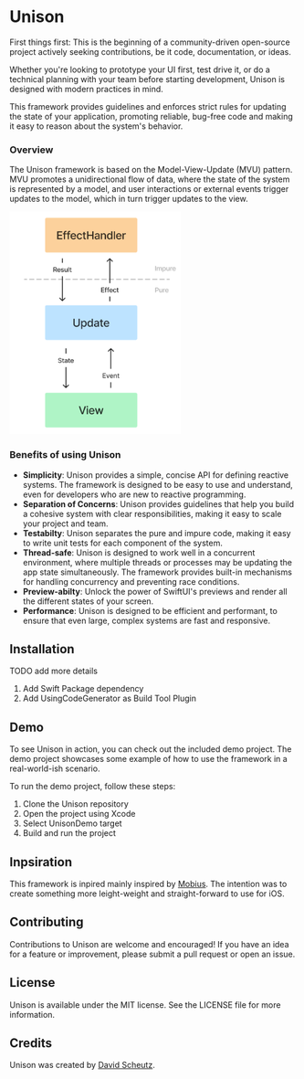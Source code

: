 # Unison

First things first: This is the beginning of a community-driven open-source project actively seeking contributions, be it code, documentation, or ideas.

Whether you're looking to prototype your UI first, test drive it, or do a technical planning with your team before starting development, Unison is designed with modern practices in mind. 

This framework provides guidelines and enforces strict rules for updating the state of your application, promoting reliable, bug-free code and making it easy to reason about the system's behavior.

### Overview

The Unison framework is based on the Model-View-Update (MVU) pattern. MVU promotes a unidirectional flow of data, where the state of the system is represented by a model, and user interactions or external events trigger updates to the model, which in turn trigger updates to the view.

<img src="https://github.com/davidscheutz/Unison/blob/master/Unison.png" alt="Unison" width="300" height="390">

### Benefits of using Unison

- **Simplicity**: Unison provides a simple, concise API for defining reactive systems. The framework is designed to be easy to use and understand, even for developers who are new to reactive programming.
- **Separation of Concerns**: Unison provides guidelines that help you build a cohesive system with clear responsibilities, making it easy to scale your project and team.
- **Testabilty**: Unison separates the pure and impure code, making it easy to write unit tests for each component of the system.
- **Thread-safe**: Unison is designed to work well in a concurrent environment, where multiple threads or processes may be updating the app state simultaneously. The framework provides built-in mechanisms for handling concurrency and preventing race conditions.
- **Preview-abilty**: Unlock the power of SwiftUI's previews and render all the different states of your screen.
- **Performance**: Unison is designed to be efficient and performant, to ensure that even large, complex systems are fast and responsive.

## Installation

TODO add more details
1. Add Swift Package dependency
2. Add UsingCodeGenerator as Build Tool Plugin

## Demo

To see Unison in action, you can check out the included demo project. The demo project showcases some example of how to use the framework in a real-world-ish scenario.

To run the demo project, follow these steps:

1. Clone the Unison repository
2. Open the project using Xcode
3. Select UnisonDemo target
4. Build and run the project

## Inpsiration

This framework is inpired mainly inspired by [Mobius](https://github.com/spotify/mobius). The intention was to create something more leight-weight and straight-forward to use for iOS.

## Contributing

Contributions to Unison are welcome and encouraged! If you have an idea for a feature or improvement, please submit a pull request or open an issue.

## License

Unison is available under the MIT license. See the LICENSE file for more information.

## Credits

Unison was created by [David Scheutz](https://www.linkedin.com/in/david-scheutz-192334157/).
